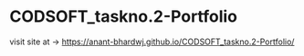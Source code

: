 # CODSOFT_taskno.2-Portfolio


visit site at -> https://anant-bhardwj.github.io/CODSOFT_taskno.2-Portfolio/

